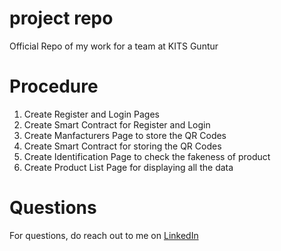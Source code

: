# project repo
Official Repo of my work for a team at KITS Guntur

# Procedure

1. Create Register and Login Pages 
2. Create Smart Contract for Register and Login
3. Create Manfacturers Page to store the QR Codes
4. Create Smart Contract for storing the QR Codes
5. Create Identification Page to check the fakeness of product
6. Create Product List Page for displaying all the data

# Questions
For questions, do reach out to me on <a href="https://linkedin.com/in/MadhuPIoT">LinkedIn</a>

